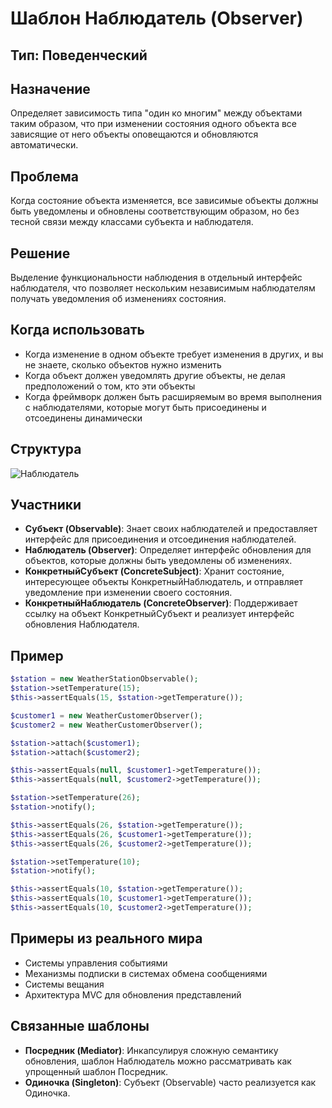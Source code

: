 # Шаблон Наблюдатель (Observer)

## Тип: Поведенческий

## Назначение
Определяет зависимость типа "один ко многим" между объектами таким образом, что при изменении состояния одного объекта все зависящие от него объекты оповещаются и обновляются автоматически.

## Проблема
Когда состояние объекта изменяется, все зависимые объекты должны быть уведомлены и обновлены соответствующим образом, но без тесной связи между классами субъекта и наблюдателя.

## Решение
Выделение функциональности наблюдения в отдельный интерфейс наблюдателя, что позволяет нескольким независимым наблюдателям получать уведомления об изменениях состояния.

## Когда использовать
- Когда изменение в одном объекте требует изменения в других, и вы не знаете, сколько объектов нужно изменить
- Когда объект должен уведомлять другие объекты, не делая предположений о том, кто эти объекты
- Когда фреймворк должен быть расширяемым во время выполнения с наблюдателями, которые могут быть присоединены и отсоединены динамически

## Структура
![Наблюдатель](https://github.com/olegre/DesignPatterns/blob/master/~images/ru/Observer.png)

## Участники
- **Субъект (Observable)**: Знает своих наблюдателей и предоставляет интерфейс для присоединения и отсоединения наблюдателей.
- **Наблюдатель (Observer)**: Определяет интерфейс обновления для объектов, которые должны быть уведомлены об изменениях.
- **КонкретныйСубъект (ConcreteSubject)**: Хранит состояние, интересующее объекты КонкретныйНаблюдатель, и отправляет уведомление при изменении своего состояния.
- **КонкретныйНаблюдатель (ConcreteObserver)**: Поддерживает ссылку на объект КонкретныйСубъект и реализует интерфейс обновления Наблюдателя.

## Пример

```php
$station = new WeatherStationObservable();
$station->setTemperature(15);
$this->assertEquals(15, $station->getTemperature());

$customer1 = new WeatherCustomerObserver();
$customer2 = new WeatherCustomerObserver();

$station->attach($customer1);
$station->attach($customer2);

$this->assertEquals(null, $customer1->getTemperature());
$this->assertEquals(null, $customer2->getTemperature());

$station->setTemperature(26);
$station->notify();

$this->assertEquals(26, $station->getTemperature());
$this->assertEquals(26, $customer1->getTemperature());
$this->assertEquals(26, $customer2->getTemperature());

$station->setTemperature(10);
$station->notify();

$this->assertEquals(10, $station->getTemperature());
$this->assertEquals(10, $customer1->getTemperature());
$this->assertEquals(10, $customer2->getTemperature());
```

## Примеры из реального мира
- Системы управления событиями
- Механизмы подписки в системах обмена сообщениями
- Системы вещания
- Архитектура MVC для обновления представлений

## Связанные шаблоны
- **Посредник (Mediator)**: Инкапсулируя сложную семантику обновления, шаблон Наблюдатель можно рассматривать как упрощенный шаблон Посредник.
- **Одиночка (Singleton)**: Субъект (Observable) часто реализуется как Одиночка. 